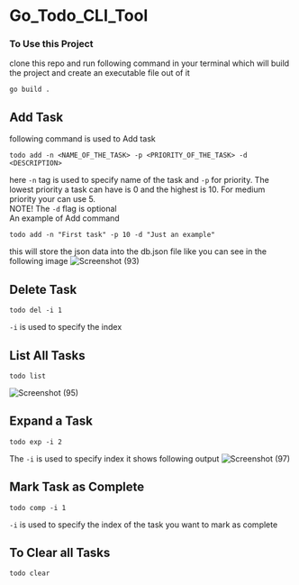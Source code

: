 # Go_Todo_CLI_Tool

### To Use this Project
clone this repo and run following command in your terminal which will build the project and create an executable file out of it
```
go build .
```

## Add Task
following command is used to Add task
```
todo add -n <NAME_OF_THE_TASK> -p <PRIORITY_OF_THE_TASK> -d <DESCRIPTION>
```
here ```-n``` tag is used to specify name of the task and ```-p``` for priority.
The lowest priority a task can have is 0 and the highest is 10. For medium priority your can use 5.
<br/>
NOTE! The ```-d``` flag is optional
<br/>
An example of Add command
```
todo add -n "First task" -p 10 -d "Just an example"
```


this will store the json data into the db.json file like you can see in the following image
![Screenshot (93)](https://user-images.githubusercontent.com/70505181/188202962-48da8742-700d-4f41-a180-2b082d5c47b2.png)


## Delete Task
```
todo del -i 1
```
```-i``` is used to specify the index

## List All Tasks
```
todo list
```
![Screenshot (95)](https://user-images.githubusercontent.com/70505181/188274147-10806dd7-909a-4f29-82c1-81e392e6ae27.png)


## Expand a Task
```
todo exp -i 2
```
The ```-i``` is used to specify index 
it shows following output
![Screenshot (97)](https://user-images.githubusercontent.com/70505181/188274248-574ad738-2b9c-4179-bf82-9e1d0f70e928.png)


## Mark Task as Complete
```
todo comp -i 1
```
```-i``` is used to specify the index of the task you want to mark as complete

## To Clear all Tasks
```
todo clear
```
